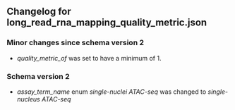 ## Changelog for long_read_rna_mapping_quality_metric.json

### Minor changes since schema version 2

* *quality_metric_of* was set to have a minimum of 1.

### Schema version 2

* *assay_term_name* enum *single-nuclei ATAC-seq* was changed to *single-nucleus ATAC-seq*

